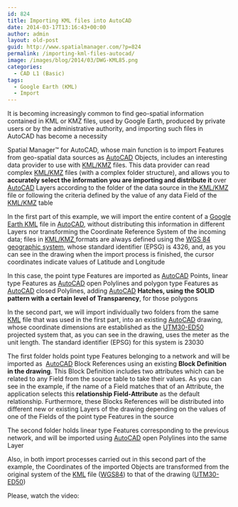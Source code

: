 ```yaml
---
id: 824
title: Importing KML files into AutoCAD
date: 2014-03-17T13:16:43+00:00
author: admin
layout: old-post
guid: http://www.spatialmanager.com/?p=824
permalink: /importing-kml-files-autocad/
image: /images/blog/2014/03/DWG-KML85.png
categories:
  - CAD L1 (Basic)
tags:
  - Google Earth (KML)
  - Import
---
```

It is becoming increasingly common to find geo-spatial information contained in KML or KMZ files, used by Google Earth, produced by private users or by the administrative authority, and importing such files in AutoCAD has become a necessity<!--more-->

Spatial Manager™ for AutoCAD, whose main function is to import Features from geo-spatial data sources as <a title="Autodesk" href="http://www.autodesk.com/" target="_blank" rel="nofollow">AutoCAD</a> Objects, includes an interesting data provider to use with <a title="KML file format" href="http://en.wikipedia.org/wiki/Kml" target="_blank" rel="nofollow">KML/KMZ</a> files. This data provider can read complex <a title="KML file format" href="http://en.wikipedia.org/wiki/Kml" target="_blank" rel="nofollow">KML/KMZ</a> files (with a complex folder structure), and allows you to **accurately select the information you are importing and distribute it** over <a title="Autodesk" href="http://www.autodesk.com/" target="_blank" rel="nofollow">AutoCAD</a> Layers according to the folder of the data source in the <a title="KML file format" href="http://en.wikipedia.org/wiki/Kml" target="_blank" rel="nofollow">KML/KMZ</a> file or following the criteria defined by the value of any data Field of the <a title="KML file format" href="http://en.wikipedia.org/wiki/Kml" target="_blank" rel="nofollow">KML/KMZ</a> table

In the first part of this example, we will import the entire content of a <a title="Google Earth" href="http://www.google.com/earth/" target="_blank" rel="nofollow">Google Earth KML</a> file in <a title="Autodesk" href="http://www.autodesk.com/" target="_blank" rel="nofollow">AutoCAD</a>, without distributing this information in different Layers nor transforming the Coordinate Reference System of the incoming data; files in <a title="KML file format" href="http://en.wikipedia.org/wiki/Kml" target="_blank" rel="nofollow">KML/KMZ </a>formats are always defined using the <a title="WGS84" href="http://en.wikipedia.org/wiki/WGS84" target="_blank" rel="nofollow">WGS 84 geographic system</a>, whose standard identifier (EPSG) is 4326, and, as you can see in the drawing when the import process is finished, the cursor coordinates indicate values ​​of Latitude and Longitude

In this case, the point type Features are imported as <a title="Autodesk" href="http://www.autodesk.com/" target="_blank" rel="nofollow">AutoCAD</a> Points, linear type Features as <a title="Autodesk" href="http://www.autodesk.com/" target="_blank" rel="nofollow">AutoCAD</a> open Polylines and polygon type Features as <a title="Autodesk" href="http://www.autodesk.com/" target="_blank" rel="nofollow">AutoCAD</a> closed Polylines, adding <a title="Autodesk" href="http://www.autodesk.com/" target="_blank" rel="nofollow">AutoCAD</a> **Hatches, using the SOLID pattern with a certain level of Transparency**, for those polygons

In the second part, we will import individually two folders from the same <a title="KML file format" href="http://en.wikipedia.org/wiki/Kml" target="_blank" rel="nofollow">KML</a> file that was used in the first part, into an existing <a title="Autodesk" href="http://www.autodesk.com/" target="_blank" rel="nofollow">AutoCAD</a> drawing, whose coordinate dimensions are established as the <a title="UTM" href="http://en.wikipedia.org/wiki/Universal_Transverse_Mercator_coordinate_system" target="_blank" rel="nofollow">UTM30-ED50</a> projected system that, as you can see in the drawing, uses the meter as the unit length. The standard identifier (EPSG) for this system is 23030

The first folder holds point type Features belonging to a network and will be imported as  <a title="Autodesk" href="http://www.autodesk.com/" target="_blank" rel="nofollow">AutoCAD</a> Block References using an existing **Block Definition in the drawing**. This Block Definition includes two attributes which can be related to any Field from the source table to take their values. As you can see in the example, if the name of a Field matches that of an Attribute, the application selects this **relationship Field-Attribute** as the default relationship. Furthermore, these Blocks References will be distributed into different new or existing Layers of the drawing depending on the values ​​of one of the Fields of the point type Features in the source

The second folder holds linear type Features corresponding to the previous network, and will be imported using <a title="Autodesk" href="http://www.autodesk.com/" target="_blank" rel="nofollow">AutoCAD</a> open Polylines into the same Layer

Also, in both import processes carried out in this second part of the example, the Coordinates of the imported Objects are transformed from the original system of the <a title="KML file format" href="http://en.wikipedia.org/wiki/Kml" target="_blank" rel="nofollow">KML</a> file (<a title="WGS84" href="http://en.wikipedia.org/wiki/WGS84" target="_blank" rel="nofollow">WGS84</a>) to that of the drawing (<a title="UTM" href="http://en.wikipedia.org/wiki/Universal_Transverse_Mercator_coordinate_system" target="_blank" rel="nofollow">UTM30-ED50</a>)

Please, watch the video: